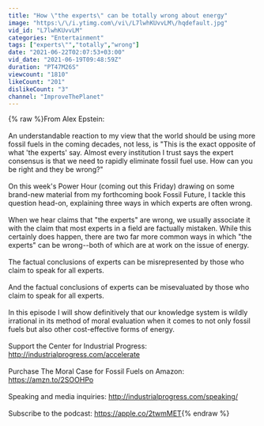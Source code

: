 ```yaml
---
title: "How \"the experts\" can be totally wrong about energy"
image: "https:\/\/i.ytimg.com\/vi\/L7lwhKUvvLM\/hqdefault.jpg"
vid_id: "L7lwhKUvvLM"
categories: "Entertainment"
tags: ["experts\"","totally","wrong"]
date: "2021-06-22T02:07:53+03:00"
vid_date: "2021-06-19T09:48:59Z"
duration: "PT47M26S"
viewcount: "1810"
likeCount: "201"
dislikeCount: "3"
channel: "ImproveThePlanet"
---
```

{% raw %}From Alex Epstein:<br /><br />An understandable reaction to my view that the world should be using more fossil fuels in the coming decades, not less, is &quot;This is the exact opposite of what 'the experts' say. Almost every institution I trust says the expert consensus is that we need to rapidly eliminate fossil fuel use. How can you be right and they be wrong?&quot;<br /><br />On this week's Power Hour (coming out this Friday) drawing on some brand-new material from my forthcoming book Fossil Future, I tackle this question head-on, explaining three ways in which experts are often wrong.<br /><br />When we hear claims that &quot;the experts&quot; are wrong, we usually associate it with the claim that most experts in a field are factually mistaken. While this certainly does happen, there are two far more common ways in which &quot;the experts&quot; can be wrong--both of which are at work on the issue of energy.<br /><br />The factual conclusions of experts can be misrepresented by those who claim to speak for all experts.<br /><br />And the factual conclusions of experts can be misevaluated by those who claim to speak for all experts.<br /><br />In this episode I will show definitively that our knowledge system is wildly irrational in its method of moral evaluation when it comes to not only fossil fuels but also other cost-effective forms of energy.<br /><br />Support the Center for Industrial Progress: <a rel="nofollow" target="blank" href="http://industrialprogress.com/accelerate​">http://industrialprogress.com/accelerate​</a><br /><br />Purchase The Moral Case for Fossil Fuels on Amazon: <a rel="nofollow" target="blank" href="https://amzn.to/2SOOHPo​">https://amzn.to/2SOOHPo​</a><br /><br />Speaking and media inquiries: <a rel="nofollow" target="blank" href="http://industrialprogress.com/speaking/​">http://industrialprogress.com/speaking/​</a><br /><br />Subscribe to the podcast: <a rel="nofollow" target="blank" href="https://apple.co/2twmMET​">https://apple.co/2twmMET​</a>{% endraw %}
